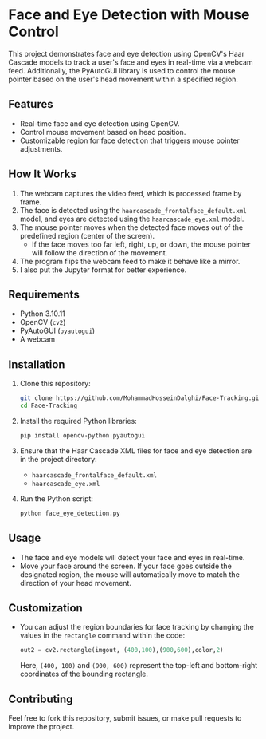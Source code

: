 # Face and Eye Detection with Mouse Control

This project demonstrates face and eye detection using OpenCV's Haar Cascade models to track a user's face and eyes in real-time via a webcam feed. Additionally, the PyAutoGUI library is used to control the mouse pointer based on the user's head movement within a specified region.

## Features
- Real-time face and eye detection using OpenCV.
- Control mouse movement based on head position.
- Customizable region for face detection that triggers mouse pointer adjustments.

## How It Works
1. The webcam captures the video feed, which is processed frame by frame.
2. The face is detected using the `haarcascade_frontalface_default.xml` model, and eyes are detected using the `haarcascade_eye.xml` model.
3. The mouse pointer moves when the detected face moves out of the predefined region (center of the screen). 
   - If the face moves too far left, right, up, or down, the mouse pointer will follow the direction of the movement.
4. The program flips the webcam feed to make it behave like a mirror.
5. I also put the Jupyter format for better experience.

## Requirements
- Python 3.10.11
- OpenCV (`cv2`)
- PyAutoGUI (`pyautogui`)
- A webcam

## Installation

1. Clone this repository:
    ```bash
    git clone https://github.com/MohammadHosseinDalghi/Face-Tracking.git
    cd Face-Tracking
    ```

2. Install the required Python libraries:
    ```bash
    pip install opencv-python pyautogui
    ```

3. Ensure that the Haar Cascade XML files for face and eye detection are in the project directory:
    - `haarcascade_frontalface_default.xml`
    - `haarcascade_eye.xml`

4. Run the Python script:
    ```bash
    python face_eye_detection.py
    ```

## Usage
- The face and eye models will detect your face and eyes in real-time.
- Move your face around the screen. If your face goes outside the designated region, the mouse will automatically move to match the direction of your head movement.

## Customization
- You can adjust the region boundaries for face tracking by changing the values in the `rectangle` command within the code:
    ```python
    out2 = cv2.rectangle(imgout, (400,100),(900,600),color,2)
    ```
    Here, `(400, 100)` and `(900, 600)` represent the top-left and bottom-right coordinates of the bounding rectangle.

## Contributing
Feel free to fork this repository, submit issues, or make pull requests to improve the project.
